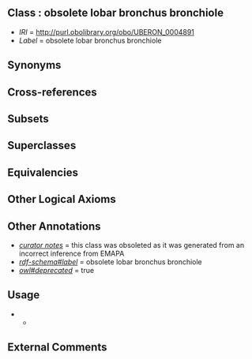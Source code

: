 
## Class : obsolete lobar bronchus bronchiole

 * *IRI* = http://purl.obolibrary.org/obo/UBERON_0004891
 * *Label* = obsolete lobar bronchus bronchiole

## Synonyms


## Cross-references


## Subsets


## Superclasses


## Equivalencies


## Other Logical Axioms


## Other Annotations

 * *[curator notes](../../IAO/32/IAO_0000232.md)* = this class was obsoleted as it was generated from an incorrect inference from EMAPA
 * *[rdf-schema#label](../../el/rdf-schema#label.md)* = obsolete lobar bronchus bronchiole
 * *[owl#deprecated](../../ed/owl#deprecated.md)* = true

## Usage

 * -

## External Comments

